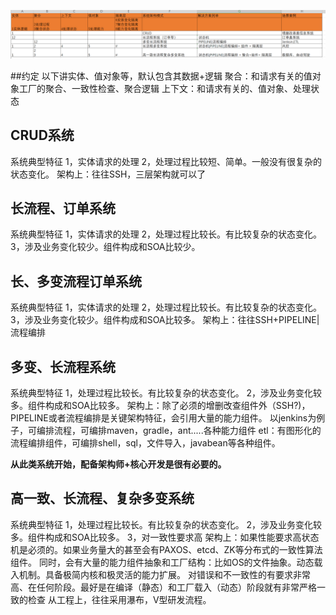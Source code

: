 ![img.png](img.png)

##约定
以下讲实体、值对象等，默认包含其数据+逻辑
聚合：和请求有关的值对象工厂的聚合、一致性检查、聚合逻辑
上下文：和请求有关的、值对象、处理状态
## CRUD系统
系统典型特征
1，实体请求的处理
2，处理过程比较短、简单。一般没有很复杂的状态变化。
架构上：往往SSH，三层架构就可以了
## 长流程、订单系统
系统典型特征
1，实体请求的处理
2，处理过程比较长。有比较复杂的状态变化。
3，涉及业务变化较少。组件构成和SOA比较少。
## 长、多变流程订单系统
系统典型特征
1，实体请求的处理
2，处理过程比较长。有比较复杂的状态变化。
3，涉及业务变化较少。组件构成和SOA比较多。
架构上：往往SSH+PIPELINE|流程编排
## 多变、长流程系统
系统典型特征
1，处理过程比较长。有比较复杂的状态变化。
2，涉及业务变化较多。组件构成和SOA比较多。
架构上：除了必须的增删改查组件外（SSH?)，PIPELINE或者流程编排是关键架构特征，会引用大量的能力组件。
以jenkins为例子，可编排流程，可编排maven，gradle，ant.....各种能力组件
etl：有图形化的流程编排组件，可编排shell，sql，文件导入，javabean等各种组件。

**从此类系统开始，配备架构师+核心开发是很有必要的。**
## 高一致、长流程、复杂多变系统
系统典型特征
1，处理过程比较长。有比较复杂的状态变化。
2，涉及业务变化较多。组件构成和SOA比较多。
3，对一致性要求高
架构上：如果性能要求高状态机是必须的。如果业务量大的甚至会有PAXOS、etcd、ZK等分布式的一致性算法组件。
同时，会有大量的能力组件抽象和工厂结构：比如OS的文件抽象。动态载入机制。具备极简内核和极灵活的能力扩展。
对错误和不一致性的有要求非常高、在任何阶段。最好是在编译（静态）和工厂载入（动态）阶段就有非常严格一致的检查
从工程上，往往采用瀑布，V型研发流程。

